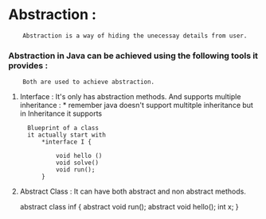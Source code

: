 # Abstraction : 
        Abstraction is a way of hiding the unecessay details from user. 
  
   ### Abstraction in Java can be achieved using the following tools it provides :
        Both are used to achieve abstraction.
 
   1. Interface  :  It's only has abstraction methods. And supports multiple inheritance : 
    * remember java doesn't support multitple inheritance but in Inheritance it supports 

            Blueprint of a class 
            it actually start with 
                *interface I {

                    void hello ()  
                    void solve()
                    void run();
                }

   2. Abstract Class : It can have both abstract and non abstract methods.


        abstract class inf {
        abstract void run();
        abstract void hello();
        int x;
        }